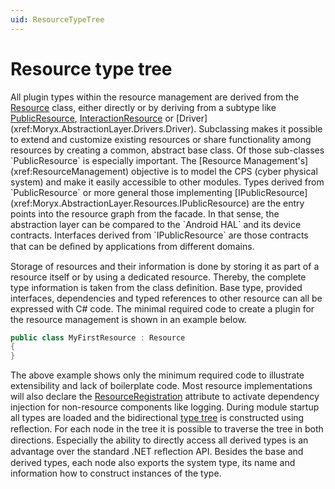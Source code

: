 ```yaml
---
uid: ResourceTypeTree
---
```

# Resource type tree

All plugin types within the resource management are derived from the [Resource](xref:Moryx.AbstractionLayer.Resources.Resource) class, either directly or by deriving from a subtype like [PublicResource](xref:Moryx.AbstractionLayer.Resources.PublicResource), [InteractionResource](xref:Moryx.Resources.Interaction.InteractionResource`1) or [Driver](xref:Moryx.AbstractionLayer.Drivers.Driver). 
Subclassing makes it possible to extend and customize existing resources or share functionality among resources by creating a common, abstract base class. 
Of those sub-classes `PublicResource` is especially important. 
The [Resource Management's](xref:ResourceManagement) objective is to model the CPS (cyber physical system) and make it easily accessible to other modules. 
Types derived from `PublicResource` or more general those implementing [IPublicResource](xref:Moryx.AbstractionLayer.Resources.IPublicResource) are the entry points into the resource graph from the facade. 
In that sense, the abstraction layer can be compared to the `Android HAL` and its device contracts. 
Interfaces derived from `IPublicResource` are those contracts that can be deﬁned by applications from different domains. 

Storage of resources and their information is done by storing it as part of a resource itself or by using a dedicated resource. 
Thereby, the complete type information is taken from the class definition. 
Base type, provided interfaces, dependencies and typed references to other resource can all be expressed with C# code. 
The minimal required code to create a plugin for the resource management is shown in an example below.

```cs
public class MyFirstResource : Resource
{
}
```

The above example shows only the minimum required code to illustrate extensibility and lack of boilerplate code. 
Most resource implementations will also declare the [ResourceRegistration](xref:Moryx.AbstractionLayer.Resources.ResourceRegistrationAttribute) attribute to activate dependency injection for non-resource components like logging. 
During module startup all types are loaded and the bidirectional [type tree](xref:Moryx.AbstractionLayer.Resources.IResourceTypeTree) is constructed using reﬂection. 
For each node in the tree it is possible to traverse the tree in both directions. 
Especially the ability to directly access all derived types is an advantage over the standard .NET reﬂection API. 
Besides the base and derived types, each node also exports the system type, its name and information how to construct instances of the type.